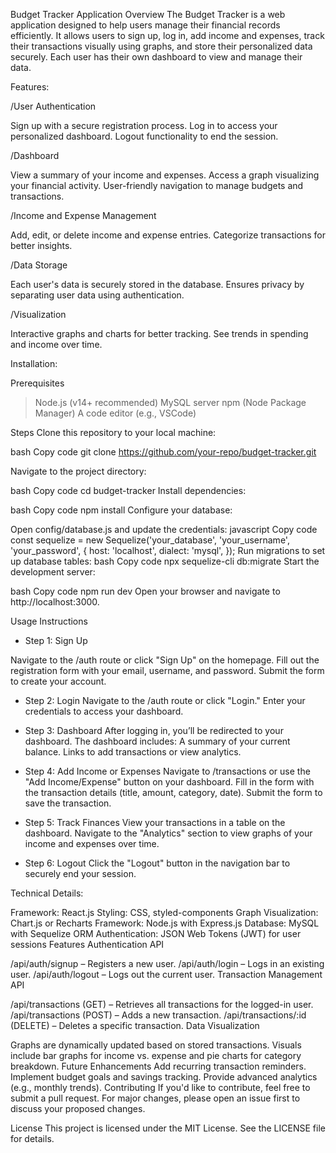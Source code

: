 Budget Tracker Application
Overview
The Budget Tracker is a web application designed to help users manage their financial records efficiently. 
It allows users to sign up, log in, add income and expenses, track their transactions visually using graphs, 
and store their personalized data securely. Each user has their own dashboard to view and manage their data.

Features:

/User Authentication

Sign up with a secure registration process.
Log in to access your personalized dashboard.
Logout functionality to end the session.

/Dashboard

View a summary of your income and expenses.
Access a graph visualizing your financial activity.
User-friendly navigation to manage budgets and transactions.

/Income and Expense Management

Add, edit, or delete income and expense entries.
Categorize transactions for better insights.

/Data Storage

Each user's data is securely stored in the database.
Ensures privacy by separating user data using authentication.

/Visualization

Interactive graphs and charts for better tracking.
See trends in spending and income over time.

Installation:

Prerequisites
> Node.js (v14+ recommended)
> MySQL server
> npm (Node Package Manager)
> A code editor (e.g., VSCode)

Steps
Clone this repository to your local machine:

bash
Copy code
git clone https://github.com/your-repo/budget-tracker.git

Navigate to the project directory:

bash
Copy code
cd budget-tracker
Install dependencies:

bash
Copy code
npm install
Configure your database:

Open config/database.js and update the credentials:
javascript
Copy code
const sequelize = new Sequelize('your_database', 'your_username', 'your_password', {
    host: 'localhost',
    dialect: 'mysql',
});
Run migrations to set up database tables:
bash
Copy code
npx sequelize-cli db:migrate
Start the development server:

bash
Copy code
npm run dev
Open your browser and navigate to http://localhost:3000.

Usage Instructions

- Step 1: Sign Up

Navigate to the /auth route or click "Sign Up" on the homepage.
Fill out the registration form with your email, username, and password.
Submit the form to create your account.

- Step 2: Login
Navigate to the /auth route or click "Login."
Enter your credentials to access your dashboard.

- Step 3: Dashboard
After logging in, you’ll be redirected to your dashboard.
The dashboard includes:
A summary of your current balance.
Links to add transactions or view analytics.

- Step 4: Add Income or Expenses
Navigate to /transactions or use the "Add Income/Expense" button on your dashboard.
Fill in the form with the transaction details (title, amount, category, date).
Submit the form to save the transaction.

- Step 5: Track Finances
View your transactions in a table on the dashboard.
Navigate to the "Analytics" section to view graphs of your income and expenses over time.

- Step 6: Logout
Click the "Logout" button in the navigation bar to securely end your session.

Technical Details:

<Frontend>
Framework: React.js
Styling: CSS, styled-components
Graph Visualization: Chart.js or Recharts
  
<Backend>
Framework: Node.js with Express.js
Database: MySQL with Sequelize ORM
Authentication: JSON Web Tokens (JWT) for user sessions
Features
Authentication API

/api/auth/signup – Registers a new user.
/api/auth/login – Logs in an existing user.
/api/auth/logout – Logs out the current user.
Transaction Management API

/api/transactions (GET) – Retrieves all transactions for the logged-in user.
/api/transactions (POST) – Adds a new transaction.
/api/transactions/:id (DELETE) – Deletes a specific transaction.
Data Visualization

Graphs are dynamically updated based on stored transactions.
Visuals include bar graphs for income vs. expense and pie charts for category breakdown.
Future Enhancements
Add recurring transaction reminders.
Implement budget goals and savings tracking.
Provide advanced analytics (e.g., monthly trends).
Contributing
If you'd like to contribute, feel free to submit a pull request. For major changes, please open an issue first to discuss your proposed changes.

License
This project is licensed under the MIT License. See the LICENSE file for details.

